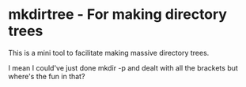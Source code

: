 # mkdirtree - For making directory trees
This is a mini tool to facilitate making massive directory trees.

I mean I could've just done mkdir -p and dealt with all the brackets but where's the fun in that?
